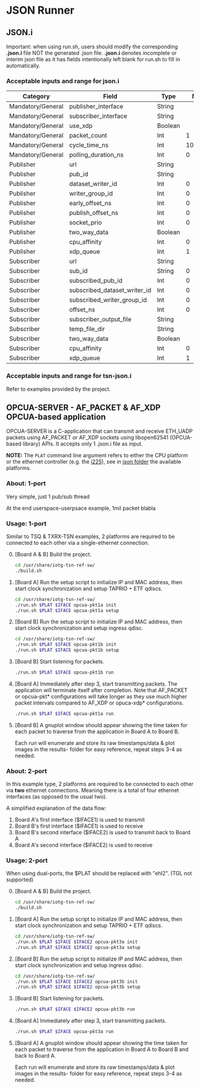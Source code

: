 # JSON Runner

## JSON.i

Important: when using run.sh, users should modify the corresponding
**.json.i** file NOT the generated .json file. **.json.i** denotes incomplete or
interim json file as it has fields intentionally left blank for run.sh to fill in
automatically.

### Acceptable inputs and range for json.i

|     Category      |            Field             |  Type   |  Min   |   Max    |
| ----------------- | ---------------------------- | ------- | ------ | -------- |
| Mandatory/General | publisher_interface          | String  |        |          |
| Mandatory/General | subscriber_interface         | String  |        |          |
| Mandatory/General | use_xdp                      | Boolean |        |          |
| Mandatory/General | packet_count                 | Int     | 1      | 10000000 |
| Mandatory/General | cycle_time_ns                | Int     | 100000 | 5000000  |
| Mandatory/General | polling_duration_ns          | Int     | 0      | 10000000 |
| Publisher         | url                          | String  |        |          |
| Publisher         | pub_id                       | String  |        |          |
| Publisher         | dataset_writer_id            | Int     | 0      | 99999    |
| Publisher         | writer_group_id              | Int     | 0      | 99999    |
| Publisher         | early_offset_ns              | Int     | 0      | 1000000  |
| Publisher         | publish_offset_ns            | Int     | 0      | 10000000 |
| Publisher         | socket_prio                  | Int     | 0      | 7        |
| Publisher         | two_way_data                 | Boolean |        |          |
| Publisher         | cpu_affinity                 | Int     | 0      | 3        |
| Publisher         | xdp_queue                    | Int     | 1      | 3        |
| Subscriber        | url                          | String  |        |          |
| Subscriber        | sub_id                       | String  | 0      | 99999    |
| Subscriber        | subscribed_pub_id            | Int     | 0      | 99999    |
| Subscriber        | subscribed_dataset_writer_id | Int     | 0      | 99999    |
| Subscriber        | subscribed_writer_group_id   | Int     | 0      | 99999    |
| Subscriber        | offset_ns                    | Int     | 0      | 10000000 |
| Subscriber        | subscriber_output_file       | String  |        |          |
| Subscriber        | temp_file_dir                | String  |        |          |
| Subscriber        | two_way_data                 | Boolean |        |          |
| Subscriber        | cpu_affinity                 | Int     | 0      | 3        |
| Subscriber        | xdp_queue                    | Int     | 1      | 3        |

### Acceptable inputs and range for tsn-json.i

Refer to examples provided by the project.

## OPCUA-SERVER - AF_PACKET & AF_XDP OPCUA-based application

OPCUA-SERVER is a C-application that can transmit and receive ETH_UADP packets using
AF_PACKET or AF_XDP sockets using libopen62541 (OPCUA-based library) APIs. It
accepts only 1 .json.i file as input.


**NOTE:** The `PLAT` command line argument refers to either the CPU platform 
or the ethernet controller (e.g. the [i225](json/i225)), see in [json folder](json) 
the available platforms.

### About: 1-port

Very simple, just 1 pub/sub thread

At the end userspace-userpsace example, 1mil packet blabla

### Usage: 1-port

Similar to TSQ & TXRX-TSN examples, 2 platforms are required to be connected to
each other via a single-ethernet connection.

0.  [Board A & B] Build the project.

    ```sh
    cd /usr/share/iotg-tsn-ref-sw/
    ./build.sh
    ```

1.  [Board A] Run the setup script to initialize IP and MAC address, then start
    clock synchronization and setup TAPRIO + ETF qdiscs.

    ```sh
    cd /usr/share/iotg-tsn-ref-sw/
    ./run.sh $PLAT $IFACE opcua-pkt1a init
    ./run.sh $PLAT $IFACE opcua-pkt1a setup
    ```

2.  [Board B] Run the setup script to initialize IP and MAC address, then start
    clock synchronization and setup ingress qdisc.

    ```sh
    cd /usr/share/iotg-tsn-ref-sw/
    ./run.sh $PLAT $IFACE opcua-pkt1b init
    ./run.sh $PLAT $IFACE opcua-pkt1b setup
    ```

3.  [Board B] Start listening for packets.

    ```sh
    ./run.sh $PLAT $IFACE opcua-pkt1b run
    ```

4.  [Board A] Immediately after step 3, start transmitting packets. The
    application will terminate itself after completion. Note that AF_PACKET or
    opcua-pkt* configurations will take longer as they use much higher packet
    intervals compared to AF_XDP or opuca-xdp* configurations.

    ```sh
    ./run.sh $PLAT $IFACE opcua-pkt1a run
    ```

5.  [Board B] A gnuplot window should appear showing the time taken for each
    packet to traverse from the application in Board A to Board B.

    Each run will enumerate and store its raw timestamps/data & plot images in the
    results-<DATE> folder for easy reference, repeat steps 3-4 as needed.


### About: 2-port

In this example type, 2 platforms are required to be connected to each other via
**two** ethernet connections. Meaning there is a total of four
ethernet interfaces (as opposed to the usual two).

A simplified explanation of the data flow:
1. Board A's first interface ($IFACE1) is used to transmit
2. Board B's first interface ($IFACE1) is used to receive
3. Board B's second interface ($IFACE2) is used to transmit back to Board A
4. Board A's second interface ($IFACE2) is used to receive

### Usage: 2-port

When using dual-ports, the $PLAT should be replaced with "ehl2". (TGL not supported)

0.  [Board A & B] Build the project.

    ```sh
    cd /usr/share/iotg-tsn-ref-sw/
    ./build.sh
    ```

1.  [Board A] Run the setup script to initialize IP and MAC address, then start
    clock synchronization and setup TAPRIO + ETF qdiscs.

    ```sh
    cd /usr/share/iotg-tsn-ref-sw/
    ./run.sh $PLAT $IFACE $IFACE2 opcua-pkt3a init
    ./run.sh $PLAT $IFACE $IFACE2 opcua-pkt3a setup
    ```

2.  [Board B] Run the setup script to initialize IP and MAC address, then start
    clock synchronization and setup ingress qdisc.

    ```sh
    cd /usr/share/iotg-tsn-ref-sw/
    ./run.sh $PLAT $IFACE $IFACE2 opcua-pkt3b init
    ./run.sh $PLAT $IFACE $IFACE2 opcua-pkt3b setup
    ```

3.  [Board B] Start listening for packets.

    ```sh
    ./run.sh $PLAT $IFACE $IFACE2 opcua-pkt3b run
    ```

4.  [Board A] Immediately after step 3, start transmitting packets.

    ```sh
    ./run.sh $PLAT $IFACE opcua-pkt3a run
    ```

5.  [Board A] A gnuplot window should appear showing the time taken for each
    packet to traverse from the application in Board A to Board B and back to
    Board A.

    Each run will enumerate and store its raw timestamps/data & plot images in the
    results-<DATE> folder for easy reference, repeat steps 3-4 as needed.
